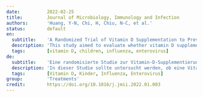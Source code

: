 ```yaml
---
date:          2022-02-25
title:         Journal of Microbiology, Immunology and Infection
authors:       'Huang, Y-N, Chi, H, Chiu, N-C, et al.'
status:        default
en:
  subtitle:    'A Randomized Trial of Vitamin D Supplementation to Prevent Seasonal Influenza and Enterovirus Infection in Children'
  description: 'This study aimed to evaluate whether vitamin D supplementation can reduce the incidence of influenza and enterovirus infection in Taiwanese children. This randomized, double-blind, controlled trial included children aged two to five years between April 2018 and October 2019 from daycare centers. All the participants were randomly assigned to a vitamin D supplementation group (2000 IU/day) or placebo group for one month. The primary outcome was the incidence of influenza and enterovirus infection in the following six months, and the secondary outcome was the incidence of influenza and enterovirus infection in the children’s household members. Two hundred and forty-eight children participated. The vitamin D group showed a relative risk reduction of 84% against influenza compared to the placebo group but did not reach statistical significance. Kaplan-Meier curves revealed that the placebo group had a higher probability of influenza infection than the vitamin D group, but the incidence of enterovirus infection was similar between the two groups among children. Among children’s household members, the incidence of influenza and enterovirus infection were both similar between the two groups. All children who were tested for serum 25(OH)D levels after vitamin D intervention had 25(OH)D levels above 30 ng/ml. Vitamin D supplementation may have a small preventative effect against influenza infection but does not affect enterovirus infection among preschool children. A high-dose short-term vitamin D intervention might be a way to elevate children’s serum vitamin D levels in the first month of starting kindergarten.'
  tags:        [vitamin D, children, influenza, enterovirus]
de:
  subtitle:    'Eine randomisierte Studie zur Vitamin-D-Supplementierung zur Vorbeugung von saisonaler Grippe und Enterovirus-Infektionen bei Kindern'
  description: 'In dieser Studie sollte untersucht werden, ob eine Vitamin-D-Supplementierung das Auftreten von Influenza- und Enterovirus-Infektionen bei taiwanesischen Kindern verringern kann. Diese randomisierte, doppelblinde, kontrollierte Studie schloss zwischen April 2018 und Oktober 2019 Kinder im Alter von zwei bis fünf Jahren aus Kindertagesstätten ein. Alle Teilnehmer wurden nach dem Zufallsprinzip einer Vitamin-D-Supplementierungsgruppe (2000 IE/Tag) oder einer Placebogruppe für einen Monat zugewiesen. Das primäre Ergebnis war die Inzidenz von Influenza- und Enterovirus-Infektionen in den folgenden sechs Monaten, und das sekundäre Ergebnis war die Inzidenz von Influenza- und Enterovirus-Infektionen bei den Haushaltsmitgliedern der Kinder. Es nahmen zweihundertachtundvierzig Kinder teil. Die Vitamin-D-Gruppe wies im Vergleich zur Placebogruppe eine relative Risikoreduktion von 84 % gegen Influenza auf, erreichte aber keine statistische Signifikanz. Aus den Kaplan-Meier-Kurven ging hervor, dass die Placebogruppe eine höhere Wahrscheinlichkeit einer Influenza-Infektion aufwies als die Vitamin-D-Gruppe, die Häufigkeit von Enterovirus-Infektionen war jedoch bei den Kindern beider Gruppen ähnlich. Bei den Haushaltsmitgliedern der Kinder war die Inzidenz von Influenza- und Enterovirus-Infektionen in beiden Gruppen ähnlich. Alle Kinder, bei denen nach der Vitamin-D-Behandlung der 25(OH)D-Serumspiegel gemessen wurde, wiesen 25(OH)D-Werte von über 30 ng/ml auf. Eine Vitamin-D-Supplementierung hat möglicherweise eine geringe präventive Wirkung gegen eine Influenza-Infektion, beeinflusst jedoch nicht die Enterovirus-Infektion bei Vorschulkindern. Eine hochdosierte Kurzzeit-Vitamin-D-Intervention könnte eine Möglichkeit sein, den Serum-Vitamin-D-Spiegel von Kindern im ersten Monat nach dem Kindergarteneintritt zu erhöhen.' 
  tags:        [Vitamin D, Kinder, Influenza, Enterovirus]
group:         'Treatments'
credit:        https://doi.org/10.1016/j.jmii.2022.01.003
---
```

